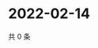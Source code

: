 # 2022-02-14

共 0 条

<!-- BEGIN WEIBO -->
<!-- 最后更新时间 Mon Feb 14 2022 02:15:48 GMT+0800 (China Standard Time) -->

<!-- END WEIBO -->
